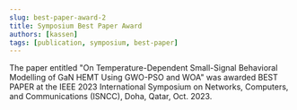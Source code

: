 ```yaml
---
slug: best-paper-award-2
title: Symposium Best Paper Award
authors: [kassen]
tags: [publication, symposium, best-paper]
---
```


The paper entitled "On Temperature-Dependent Small-Signal Behavioral Modelling of GaN HEMT Using GWO-PSO and WOA" was awarded BEST PAPER  at the IEEE 2023 International Symposium on Networks, Computers, and Communications (ISNCC), Doha, Qatar, Oct. 2023.